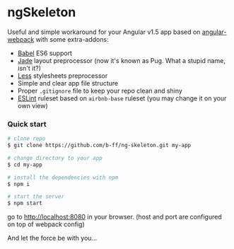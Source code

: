 # ngSkeleton

Useful and simple workaround for your Angular v1.5 app based on [angular-webpack](https://github.com/preboot/angular-webpack)
with some extra-addons:

* [Babel](https://babeljs.io/) ES6 support
* [Jade](https://pugjs.org/) layout preprocessor (now it's known as Pug. What a stupid name, isn't it?)
* [Less](http://lesscss.org/) stylesheets preprocessor
* Simple and clear app file structure
* Proper `.gitignore` file to keep your repo clean and shiny
* [ESLint](http://eslint.org/) ruleset based on `airbnb-base` ruleset (you may change it on your own view)

### Quick start


```bash
# clone repo
$ git clone https://github.com/b-ff/ng-skeleton.git my-app

# change directory to your app
$ cd my-app

# install the dependencies with npm
$ npm i

# start the server
$ npm start
```

go to [http://localhost:8080](http://localhost:8080) in your browser.
(host and port are configured on top of webpack config)

And let the force be with you...
